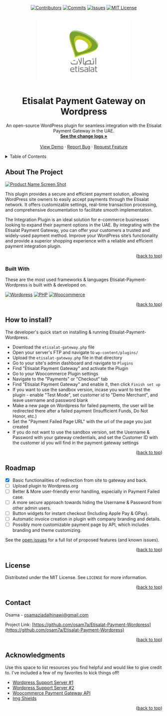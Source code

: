 <!-- Improved compatibility of back to top link: See: https://github.com/osam7a/Etisalat-Payment-Wordpress/pull/73 -->
<a id="readme-top"></a>
<!--
*** Thanks for checking out the Best-README-Template. If you have a suggestion
*** that would make this better, please fork the repo and create a pull request
*** or simply open an issue with the tag "enhancement".
*** Don't forget to give the project a star!
*** Thanks again! Now go create something AMAZING! :D
-->



<!-- PROJECT SHIELDS -->
<!--
*** I'm using markdown "reference style" links for readability.
*** Reference links are enclosed in brackets [ ] instead of parentheses ( ).
*** See the bottom of this document for the declaration of the reference variables
*** for contributors-url, forks-url, etc. This is an optional, concise syntax you may use.
*** https://www.markdownguide.org/basic-syntax/#reference-style-links
-->
<div align="center">

[![Contributors][contributors-shield]][contributors-url]
[![Commits][commits-shield]][commits-url]
[![Issues][issues-shield]][issues-url]
[![MIT License][license-shield]][license-url]

</div>



<!-- PROJECT LOGO -->
<br />
<div align="center">
  <a href="https://github.com/osam7a/Etisalat-Payment-Wordpress">
    <img src="etisalat.png" alt="Logo" height="200">
  </a>

  <h1 align="center">Etisalat Payment Gateway on Wordpress</h1>

  <p align="center">
    An open-source WordPress plugin for seamless integration with the Etisalat Payment Gateway in the UAE. 
    <br />
    <a href="https://github.com/osam7a/Etisalat-Payment-Wordpress/blob"><strong>See the change logs »</strong></a>
    <br />
    <br />
    <a href="https://github.com/osam7a/Etisalat-Payment-Wordpress">View Demo</a>
    ·
    <a href="https://github.com/osam7a/Etisalat-Payment-Wordpress/issues/new?labels=bug&template=bug-report---.md">Report Bug</a>
    ·
    <a href="https://github.com/osam7a/Etisalat-Payment-Wordpress/issues/new?labels=enhancement&template=feature-request---.md">Request Feature</a>
  </p>
</div>



<!-- TABLE OF CONTENTS -->
<details>
  <summary>Table of Contents</summary>
  <ol>
    <li>
      <a href="#about-the-project">About The Project</a>
      <ul>
        <li><a href="#built-with">Built With</a></li>
      </ul>
    </li>
    <li>
      <a href="#getting-started">Getting Started</a>
      <ul>
        <li><a href="#prerequisites">Prerequisites</a></li>
        <li><a href="#installation">Installation</a></li>
      </ul>
    </li>
    <li><a href="#usage">Usage</a></li>
    <li><a href="#roadmap">Roadmap</a></li>
    <li><a href="#contributing">Contributing</a></li>
    <li><a href="#license">License</a></li>
    <li><a href="#contact">Contact</a></li>
    <li><a href="#acknowledgments">Acknowledgments</a></li>
  </ol>
</details>



<!-- ABOUT THE PROJECT -->
## About The Project

[![Product Name Screen Shot][product-screenshot]](https://github.com/osam7a/Etisalat-Payment-Wordpress)

This plugin provides a secure and efficient payment solution, allowing WordPress site owners to easily accept payments through the Etisalat network. It offers customizable settings, real-time transaction processing, and comprehensive documentation to facilitate smooth implementation. 

The Integration Plugin is an ideal solution for e-commerce businesses looking to expand their payment options in the UAE. By integrating with the Etisalat Payment Gateway, you can offer your customers a trusted and widely-used payment method. Improve your WordPress site’s functionality and provide a superior shopping experience with a reliable and efficient payment integration plugin.
<p align="right">(<a href="#readme-top">back to top</a>)</p>



### Built With

These are the most used frameworks & languages Etisalat-Payment-Wordpress is built with & developed on.

[![Wordpress][Wordpress]][Wordpress-url]
[![PHP][PHP]][PHP-url]
[![Woocommerce][Woocommerce]][Woocommerce-url]

<p align="right">(<a href="#readme-top">back to top</a>)</p>



<!-- DEV QUICKSTART -->
## How to install?

The developer's quick start on installing & running Etisalat-Payment-Wordpress.

- Download the `etisalat-gateway.php` file
- Open your server's FTP and navigate to `wp-content/plugins/`
- Upload the `etisalat-gateway.php` file in that directory
- Go to your site's admin dashboard and navigate to `Plugins`
- Find "Etisalat Payment Gateway" and activate the Plugin
- Go to your Woocommerce Plugin settings
- Navigate to the "Payments" or "Checkout" tab
- Find "Etisalat Payment Gateway" and enable it, then click `Finish set up`
- If you want to use the sandbox version, incase you want to test the plugin - enable "Test Mode", set customer id to "Demo Merchant", and leave username and password blank
- Make a new page on Wordpress for failed payments, the user will be redirected there after a failed payment (Insufficient Funds, Do Not Honor, etc.)
- Set the "Payment Failed Page URL" with the url of the page you just created
- If you do not want to use the sandbox version, set the Username & Password with your gateway credentials, and set the Customer ID with the customer id you will find in the payment gateway settings


<p align="right">(<a href="#readme-top">back to top</a>)</p>



<!-- ROADMAP -->
## Roadmap

- [x] Basic functionalities of redirection from site to gateway and back.
- [ ] Upload plugin to Wordpress.org
- [ ] Better & More user-friendly error handling, especially in Payment Failed case.
- [ ] A more secure approach towards hiding the Username & Password from other admin users.
- [ ] Button widgets for instant checkout (Including Apple Pay & GPay).
- [ ] Automatic invoice creation in plugin with company branding and details.
- [ ] Possibly more customizable payment page by API, which includes branding and theme customizing.

See the [open issues](https://github.com/osam7a/Etisalat-Payment-Wordpress/issues) for a full list of proposed features (and known issues).

<p align="right">(<a href="#readme-top">back to top</a>)</p>


<!-- LICENSE -->
## License

Distributed under the MIT License. See `LICENSE` for more information.

<p align="right">(<a href="#readme-top">back to top</a>)</p>



<!-- CONTACT -->
## Contact

Osama - osamaziadalhinawi@gmail.com

Project Link: [https://github.com/osam7a/Etisalat-Payment-Wordpress](https://github.com/osam7a/Etisalat-Payment-Wordpress)

<p align="right">(<a href="#readme-top">back to top</a>)</p>



<!-- ACKNOWLEDGMENTS -->
## Acknowledgments

Use this space to list resources you find helpful and would like to give credit to. I've included a few of my favorites to kick things off!

* [Wordpress Support Server #1](https://discord.gg/DdWmSGac)
* [Wordpress Support Server #2](https://discord.gg/RtqtJg9X)
* [Woocommerce Payment Gateway API](https://developer.woocommerce.com/docs/woocommerce-payment-gateway-api/)
* [Img Shields](https://shields.io)

<p align="right">(<a href="#readme-top">back to top</a>)</p>



<!-- MARKDOWN LINKS & IMAGES -->
<!-- https://www.markdownguide.org/basic-syntax/#reference-style-links -->
[contributors-shield]: https://img.shields.io/github/contributors/osam7a/Etisalat-Payment-Wordpress.svg?style=for-the-badge
[contributors-url]: https://github.com/osam7a/Etisalat-Payment-Wordpress/graphs/contributors
[commits-shield]: https://img.shields.io/github/commit-activity/t/osam7a/Etisalat-Payment-Wordpress.svg?style=for-the-badge
[commits-url]: https://github.com/osam7a/Etisalat-Payment-Wordpress/commits/
[issues-shield]: https://img.shields.io/github/issues/osam7a/Etisalat-Payment-Wordpress.svg?style=for-the-badge
[issues-url]: https://github.com/osam7a/Etisalat-Payment-Wordpress/issues
[license-shield]: https://img.shields.io/github/license/osam7a/Etisalat-Payment-Wordpress.svg?style=for-the-badge
[license-url]: https://github.com/osam7a/Etisalat-Payment-Wordpress/blob/master/LICENSE
[product-screenshot]: screenshot.png
[Woocommerce]: https://img.shields.io/badge/-white?style=for-the-badge&logo=woocommerce&logoColor=103e2e&logoSize=auto
[Woocommerce-url]: https://woocommerce.com
[PHP]: https://img.shields.io/badge/PHP-white?style=for-the-badge&logo=php&logoColor=103e2e
[PHP-url]: https://php.net
[Wordpress]: https://img.shields.io/badge/Wordpress-white?style=for-the-badge&logo=Wordpress
[Wordpress-url]: https://wordpress.org